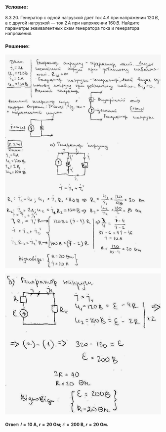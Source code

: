 ###  Условие:

$8.3.20.$ Генератор с одной нагрузкой дает ток $4 \,А$ при напряжении $120 \,В$, а с другой нагрузкой — ток $2 \,А$ при напряжении $160 \,В$. Найдите параметры эквивалентных схем генератора тока и генератора напряжения.

###  Решение:

![|1123x1537, 67%](../../img/8.3.20/1.jpg)

![|798x721, 76%](../../img/8.3.20/2.jpg)

#### Ответ: $I=10\mathrm{~A,}$ $r=20\mathrm{~Ом;}$ $\mathcal{E}=200\mathrm{~B,}$ $r=20\mathrm{~Ом.}$